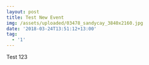 ```yaml
---
layout: post
title: Test New Event
img: /assets/uploaded/03478_sandycay_3840x2160.jpg
date: '2018-03-24T13:51:12+13:00'
tag:
  - '1'
---
```

Test 123
